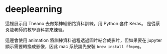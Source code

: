 # deeplearning
這裡展示用 Theano 去做類神經網路資料訓練。用 Python 套件 Keras。
是從蔡炎龍老師的教學資料拿來練習。

這邊會使用 animation 將訓練資料過程透過圖片結合成影片，但如果要在 jupyter 顯示需要轉換成影像，因此 mac 系統請先安裝 `brew install ffmpeg`。
